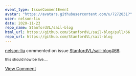 ```yaml
---
event_type: IssueCommentEvent
avatar: "https://avatars.githubusercontent.com/u/7272031?"
user: nelson-liu
date: 2020-11-23
repo_name: StanfordVL/sail-blog
html_url: https://github.com/StanfordVL/sail-blog/pull/66
repo_url: https://github.com/StanfordVL/sail-blog
---
```


<a href='https://github.com/nelson-liu' target='_blank'>nelson-liu</a> commented on issue <a href='https://github.com/StanfordVL/sail-blog/pull/66' target='_blank'>StanfordVL/sail-blog#66</a>.

<small>this should now be live....</small>

<a href='https://github.com/StanfordVL/sail-blog/pull/66' target='_blank'>View Comment</a>